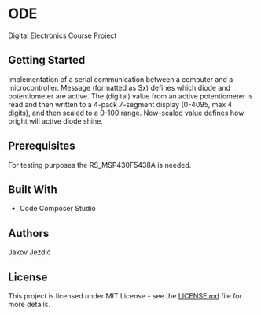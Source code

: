 # ODE

Digital Electronics Course Project

## Getting Started

Implementation of a serial communication between a computer and a microcontroller. Message (formatted as Sx<CR><LF>) defines
which diode and potentiometer are active. The (digital) value  from an active potentiometer is read and then written to
a 4-pack 7-segment display (0-4095, max 4 digits), and then scaled to a 0-100 range. New-scaled value defines how bright will active
diode shine.

## Prerequisites

For testing purposes the RS_MSP430F5438A is needed.

## Built With
* Code Composer Studio

## Authors

Jakov Jezdić

## License

This project is licensed under MIT License - see the [LICENSE.md](LICENSE.md) file for more details.
